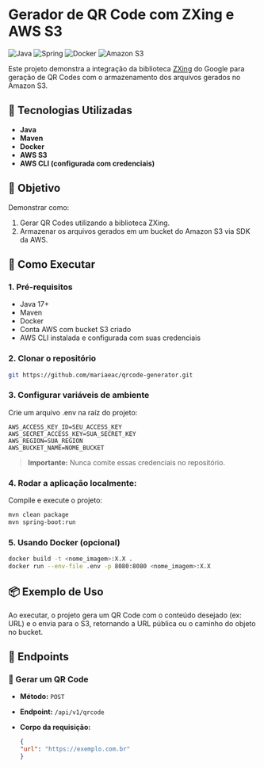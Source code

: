 # Gerador de QR Code com ZXing e AWS S3
![Java](https://img.shields.io/badge/java-%23ED8B00.svg?style=for-the-badge&logo=openjdk&logoColor=white)
![Spring](https://img.shields.io/badge/spring-%236DB33F.svg?style=for-the-badge&logo=spring&logoColor=white)
![Docker](https://img.shields.io/badge/docker-%230db7ed.svg?style=for-the-badge&logo=docker&logoColor=white)
![Amazon S3](https://img.shields.io/badge/Amazon%20S3-FF9900?style=for-the-badge&logo=amazons3&logoColor=white)


Este projeto demonstra a integração da biblioteca [ZXing](https://github.com/zxing/zxing) do Google para geração de QR Codes com o armazenamento dos arquivos gerados no Amazon S3.

## 🚀 Tecnologias Utilizadas

- **Java**
- **Maven**
- **Docker**
- **AWS S3**
- **AWS CLI (configurada com credenciais)**

## 🎯 Objetivo

Demonstrar como:

1. Gerar QR Codes utilizando a biblioteca ZXing.
2. Armazenar os arquivos gerados em um bucket do Amazon S3 via SDK da AWS.

## 🚀 Como Executar

### 1. Pré-requisitos

- Java 17+
- Maven
- Docker
- Conta AWS com bucket S3 criado
- AWS CLI instalada e configurada com suas credenciais

### 2. Clonar o repositório

```bash
git https://github.com/mariaeac/qrcode-generator.git
```

### 3. Configurar variáveis de ambiente

Crie um arquivo .env na raíz do projeto:

```
AWS_ACCESS_KEY_ID=SEU_ACCESS_KEY
AWS_SECRET_ACCESS_KEY=SUA_SECRET_KEY
AWS_REGION=SUA_REGION
AWS_BUCKET_NAME=NOME_BUCKET
```

> **Importante:** Nunca comite essas credenciais no repositório.

### 4. Rodar a aplicação localmente:

Compile e execute o projeto:

```bash
mvn clean package
mvn spring-boot:run
```

### 5. Usando Docker (opcional)

```bash
docker build -t <nome_imagem>:X.X .
docker run --env-file .env -p 8080:8080 <nome_imagem>:X.X
```


## 📦 Exemplo de Uso

Ao executar, o projeto gera um QR Code com o conteúdo desejado (ex: URL) e o envia para o S3, retornando a URL pública ou o caminho do objeto no bucket.

## 🔗 Endpoints
### 📌 Gerar um QR Code
- **Método:** `POST`
- **Endpoint:** `/api/v1/qrcode`
- **Corpo da requisição:**

  ```json
  {
  "url": "https://exemplo.com.br"
  }
  ```

